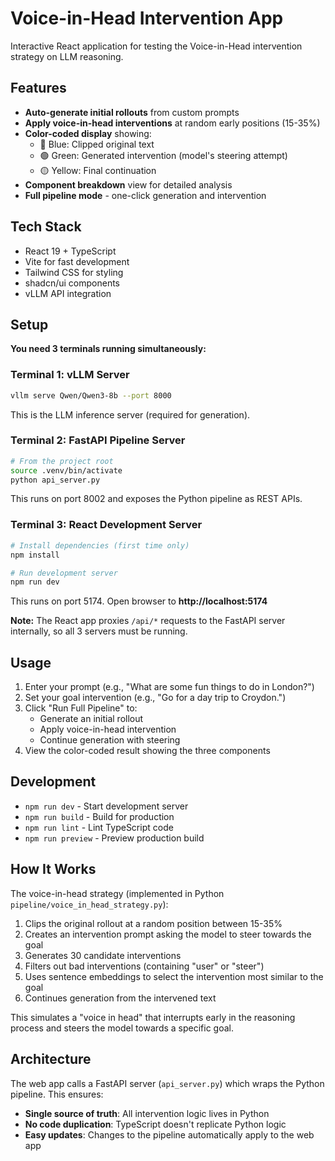 # Voice-in-Head Intervention App

Interactive React application for testing the Voice-in-Head intervention strategy on LLM reasoning.

## Features

- **Auto-generate initial rollouts** from custom prompts
- **Apply voice-in-head interventions** at random early positions (15-35%)
- **Color-coded display** showing:
  - 🔵 Blue: Clipped original text
  - 🟢 Green: Generated intervention (model's steering attempt)
  - 🟡 Yellow: Final continuation
- **Component breakdown** view for detailed analysis
- **Full pipeline mode** - one-click generation and intervention

## Tech Stack

- React 19 + TypeScript
- Vite for fast development
- Tailwind CSS for styling
- shadcn/ui components
- vLLM API integration

## Setup

**You need 3 terminals running simultaneously:**

### Terminal 1: vLLM Server
```bash
vllm serve Qwen/Qwen3-8b --port 8000
```
This is the LLM inference server (required for generation).

### Terminal 2: FastAPI Pipeline Server
```bash
# From the project root
source .venv/bin/activate
python api_server.py
```
This runs on port 8002 and exposes the Python pipeline as REST APIs.

### Terminal 3: React Development Server
```bash
# Install dependencies (first time only)
npm install

# Run development server
npm run dev
```
This runs on port 5174. Open browser to **http://localhost:5174**

**Note:** The React app proxies `/api/*` requests to the FastAPI server internally, so all 3 servers must be running.

## Usage

1. Enter your prompt (e.g., "What are some fun things to do in London?")
2. Set your goal intervention (e.g., "Go for a day trip to Croydon.")
3. Click "Run Full Pipeline" to:
   - Generate an initial rollout
   - Apply voice-in-head intervention
   - Continue generation with steering
4. View the color-coded result showing the three components

## Development

- `npm run dev` - Start development server
- `npm run build` - Build for production
- `npm run lint` - Lint TypeScript code
- `npm run preview` - Preview production build

## How It Works

The voice-in-head strategy (implemented in Python `pipeline/voice_in_head_strategy.py`):
1. Clips the original rollout at a random position between 15-35%
2. Creates an intervention prompt asking the model to steer towards the goal
3. Generates 30 candidate interventions
4. Filters out bad interventions (containing "user" or "steer")
5. Uses sentence embeddings to select the intervention most similar to the goal
6. Continues generation from the intervened text

This simulates a "voice in head" that interrupts early in the reasoning process and steers the model towards a specific goal.

## Architecture

The web app calls a FastAPI server (`api_server.py`) which wraps the Python pipeline. This ensures:
- **Single source of truth**: All intervention logic lives in Python
- **No code duplication**: TypeScript doesn't replicate Python logic
- **Easy updates**: Changes to the pipeline automatically apply to the web app
